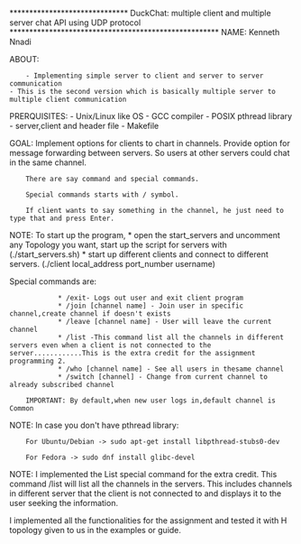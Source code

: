 
****************************** DuckChat: multiple client and multiple server chat API using UDP protocol *****************************************************
NAME: Kenneth Nnadi

ABOUT:

        - Implementing simple server to client and server to server communication
	- This is the second version which is basically multiple server to multiple client communication

PRERQUISITES:
        - Unix/Linux like OS
        - GCC compiler
        - POSIX pthread library
        - server,client and header file
        - Makefile

GOAL: 
        Implement options for clients to chart in channels. Provide option for message forwarding between servers.
        So users at other servers could chat in the same channel. 

        There are say command and special commands.

        Special commands starts with / symbol.

        If client wants to say something in the channel, he just need to type that and press Enter.

NOTE: To start up the program,
	* open the start_servers and uncomment any Topology you want, start up the script for servers with (./start_servers.sh)
	* start up different clients and connect to different servers. (./client local_address port_number username)        

Special commands are:

                * /exit- Logs out user and exit client program
                * /join [channel name] - Join user in specific channel,create channel if doesn't exists
                * /leave [channel name] - User will leave the current channel
                * /list -This command list all the channels in different servers even when a client is not connected to the server............This is the extra credit for the assignment programming 2. 
                * /who [channel name] - See all users in thesame channel
                * /switch [channel] - Change from current channel to already subscribed channel
        
        IMPORTANT: By default,when new user logs in,default channel is Common


NOTE:
        In case you don't have pthread library:

        For Ubuntu/Debian -> sudo apt-get install libpthread-stubs0-dev

        For Fedora -> sudo dnf install glibc-devel


NOTE: I implemented the List special command for the extra credit. This command /list will list all the channels in the servers. This includes channels in different server that the client is not connected to and displays it to the user seeking the information.


        

I implemented all the functionalities for the assignment and tested it with H topology given to us in the examples or guide. 
